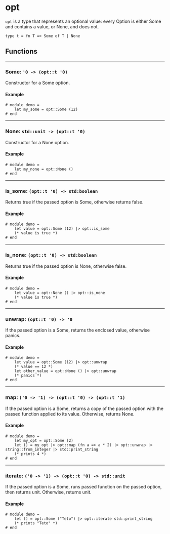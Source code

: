 # opt
`opt` is a type that represents an optional value: every Option is either Some and contains a value, or None, and does not.
```halcyon
type t = fn T => Some of T | None
```
## Functions 
---
### Some: `'0 -> (opt::t '0)`
Constructor for a Some option.
#### Example
```halcyon
# module demo = 
    let my_some = opt::Some (12)
# end
```
---
### None: `std::unit -> (opt::t '0)`
Constructor for a None option.
#### Example
```halcyon
# module demo = 
    let my_none = opt::None ()
# end
```
---
### is_some: `(opt::t '0) -> std:boolean`
Returns true if the passed option is Some, otherwise returns false.
#### Example
```halcyon
# module demo = 
    let value = opt::Some (12) |> opt::is_some 
    (* value is true *)
# end
```
---
### is_none: `(opt::t '0) -> std:boolean`
Returns true if the passed option is None, otherwise false.
#### Example
```halcyon
# module demo = 
    let value = opt::None () |> opt::is_none 
    (* value is true *)
# end
```
---
### unwrap: `(opt::t '0) -> '0`
If the passed option is a Some, returns the enclosed value, otherwise panics.
#### Example
```halcyon
# module demo = 
    let value = opt::Some (12) |> opt::unwrap
    (* value == 12 *)
    let other_value = opt::None () |> opt::unwrap
    (* panics *)
# end
```
---
### map: `('0 -> '1) -> (opt::t '0) -> (opt::t '1)`
If the passed option is a Some, returns a copy of the passed option with the passed function applied to its value.
Otherwise, returns None.
#### Example
```halcyon
# module demo = 
    let my_opt = opt::Some (2)
    let () = my_opt |> opt::map (fn a => a * 2) |> opt::unwrap |> string::from_integer |> std::print_string
    (* prints 4 *) 
# end
```
---
### iterate: `('0 -> '1) -> (opt::t '0) -> std::unit`
If the passed option is a Some, runs passed function on the passed option, then returns unit.
Otherwise, returns unit.
#### Example
```halcyon
# module demo = 
    let () = opt::Some ("Teto") |> opt::iterate std::print_string
    (* prints "Teto" *)
# end
```
